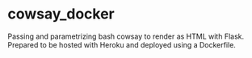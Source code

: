# cowsay_docker
Passing and parametrizing bash cowsay to render as HTML with Flask. Prepared to be hosted with Heroku and deployed using a Dockerfile.
